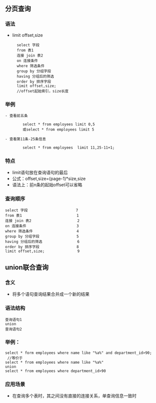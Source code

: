 ## 分页查询 ##


### 语法 ###

- limit offset,size


        select 字段
        from 表1
        连接 join 表2
        on 连接条件
        where 筛选条件
        group by 分组字段
        having 分组后的筛选
        order by 排序字段
        limit offset,size;
        //offset起始索引，size长度
### 举例 ###
    - 查看前五条

            select * from employees limit 0,5
            或select * from employees limit 5
             
    - 查看第11条-25条信息
            
            select * from employees  limit 11,25-11+1;            

### 特点 ###

- limit语句放在查询语句的最后
- 公式：offset,size=(page-1)*size,size
- 语法上：前n条的起始offset可以省略


### 查询顺序 ###


    select 字段                      7
    from 表1                         1
    连接 join 表2                     2
    on 连接条件                       3
    where 筛选条件                    4
    group by 分组字段                 5
    having 分组后的筛选                6
    order by 排序字段                 8
    limit offset,size;               9
  



## union联合查询 ##

### 含义 ###

- 将多个语句查询结果合并成一个新的结果


### 语法结构 ###

    查询语句1
    union
    查询语句2


### 举例： ###


    select * form employees where name like "%a%" and department_id>90;
     //等价于    
    select * from employees where name like "%a%"
    union
    select * from employees where department_id>90


### 应用场景 ###

- 在查询多个表时，其之间没有直接的连接关系，单查询信息一致时
